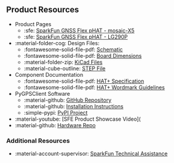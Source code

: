 ## Product Resources

- Product Pages
	- :sfe: [SparkFun GNSS Flex pHAT - mosaic-X5](https://www.sparkfun.com/sparkfun-gnss-flex-phat-mosaic-x5.html)
	- :sfe: [SparkFun GNSS Flex pHAT - LG290P](https://www.sparkfun.com/sparkfun-gnss-flex-phat-lg290p.html)
- :material-folder-cog: Design Files:
	- :fontawesome-solid-file-pdf: [Schematic](./assets/board_files/schematic.pdf)
	- :fontawesome-solid-file-pdf: [Board Dimensions](./assets/board_files/dimensions.pdf)
	- :material-folder-zip: [KiCad Files](./assets/board_files/kicad_files.zip)
	- :material-cube-outline: [STEP File](./assets/3d_model/cad_model.step)
- Component Documentation
	- :fontawesome-solid-file-pdf: [HAT+ Specification](./assets/component_documentation/hat-plus-specification.pdf)
	- :fontawesome-solid-file-pdf: [HAT+ Wordmark Guidelines](./assets/component_documentation/hat-plus-wordmark-guidelines.pdf)
- PyGPSClient Software
	- :material-github: [GitHub Repository](https://github.com/semuconsulting/PyGPSClient)
	- :material-github: [Installation Instructions](https://github.com/semuconsulting/PyGPSClient?tab=readme-ov-file#installation)
	- :simple-pypi: [PyPI Project](https://pypi.org/project/pygpsclient/)
- :material-youtube: [SFE Product Showcase Video](
- :material-github: [Hardware Repo](https://github.com/sparkfun/SparkFun_GNSS_pHAT)


### Additional Resources

* :material-account-supervisor: [SparkFun Technical Assistance](https://www.sparkfun.com/technical_assistance)
